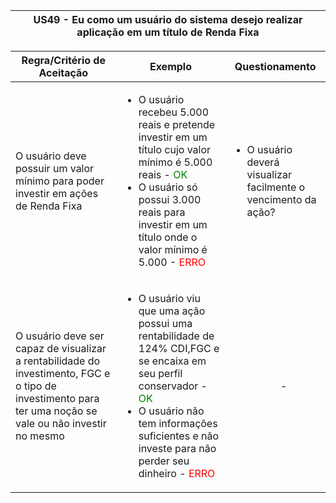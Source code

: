 <table>
    <thead>
        <tr>
            <th colspan="2" rowspan="2"> US49 - Eu como um usuário do sistema desejo realizar aplicação em um título de Renda Fixa</th>
        </tr>        
    </thead>
</table>

<table>
    <thead>
        <tr>
            <th>Regra/Critério de Aceitação</th>
            <th>Exemplo</th>
            <th>Questionamento</th>
        </tr>        
    </thead>
    <tbody>
        <tr>
            <td>O usuário deve possuir um valor mínimo para poder investir em ações de Renda Fixa</td>
            <td>
                <ul>
                    <li>O usuário recebeu 5.000 reais e pretende investir em um título cujo valor mínimo é 5.000 reais - <span style="color:green">OK</span></li>
                    <li>O usuário só possui 3.000 reais para investir em um título onde o valor mínimo é 5.000 - <span style="color:red">ERRO</span></li>
                </ul>
            </td>
            <td>
                <ul>
                    <li>O usuário deverá visualizar facilmente o vencimento da ação?</li>
                </ul>
            </td>
        </tr>
        <tr>
            <td>O usuário deve ser capaz de visualizar a rentabilidade do investimento, FGC e o tipo de investimento para ter uma noção se vale ou não investir no mesmo</td>
            <td>
                <ul>
                    <li>O usuário viu que uma ação possui uma rentabilidade de 124% CDI,FGC e se encaixa em seu perfil conservador - <span style="color:green">OK</span></li>
                    <li>O usuário não tem informações suficientes e não investe para não perder seu dinheiro - <span style="color:red">ERRO</span></li>
                </ul>
            </td>
            <td>
                <ul>
                   <p align="center">-</p>
                </ul>
            </td>
        </tr>
    </tbody>
</table>